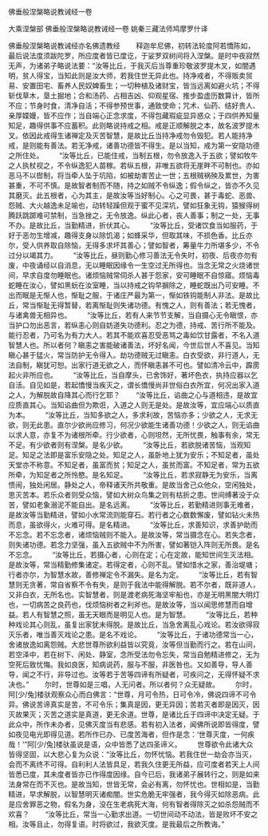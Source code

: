 佛垂般涅槃略说教诫经一卷


大乘涅槃部
佛垂般涅槃略说教诫经一卷
姚秦三藏法师鸠摩罗什译


佛垂般涅槃略说教诫经亦名佛遗教经
　　释迦牟尼佛，初转法轮度阿若憍陈如，最后说法度须跋陀罗，所应度者皆已度讫，于娑罗双树间将入涅槃。是时中夜寂然无声，为诸弟子略说法要：“汝等比丘，于我灭后当尊重珍敬波罗提木叉，如闇遇明，贫人得宝，当知此则是汝大师，若我住世无异此也。持净戒者，不得贩卖贸易、安置田宅、畜养人民奴婢畜生；一切种植及诸财宝，皆当远离如避火坑；不得斩伐草木，垦土掘地；合和汤药、占相吉凶、仰观星宿、推步盈虚历数算计，皆所不应；节身时食，清净自活；不得参预世事，通致使命；咒术、仙药、结好贵人、亲厚媟嫚，皆不应作；当自端心正念求度，不得包藏瑕疵显异惑众；于四供养知量知足，趣得供事不应蓄积。此则略说持戒之相。戒是正顺解脱之本，故名波罗提木叉。依因此戒得生诸禅定及灭苦智慧，是故比丘当持净戒勿令毁犯。若人能持净戒，是则能有善法。若无净戒，诸善功德皆不得生。是以当知，戒为第一安隐功德之所住处。
　　“汝等比丘，已能住戒，当制五根，勿令放逸入于五欲；譬如牧牛之人执杖视之，不令纵逸犯人苗稼。若纵五根，非唯五欲将无崖畔不可制也。亦如恶马不以辔制，将当牵人坠于坑陷，如被劫害苦止一世；五根贼祸殃及累世，为害甚重，不可不慎。是故智者制而不随，持之如贼不令纵逸；假令纵之，皆亦不久见其磨灭。此五根者，心为其主，是故汝等当好制心。心之可畏，甚于毒蛇、恶兽、怨贼、大火越逸未足喻也，动转轻躁但观于蜜不见深坑，譬如狂象无钩，猿猴得树腾跃跳踯难可禁制，当急挫之，无令放逸。纵此心者，丧人善事；制之一处，无事不办。是故比丘，当勤精进，折伏其心。
　　“汝等比丘，受诸饮食当如服药，于好于恶勿生增减，趣得支身以除饥渴；如蜂采华，但取其味，不损色香。比丘亦尔，受人供养取自除恼，无得多求坏其善心；譬如智者，筹量牛力所堪多少，不令过分以竭其力。
　　“汝等比丘，昼则勤心修习善法无令失时，初夜、后夜亦勿有废，中夜诵经以自消息，无以睡眠因缘令一生空过无所得也。当念无常之火烧诸世间，早求自度勿睡眠也。诸烦恼贼常伺杀人甚于怨家，安可睡眠不自惊寤。烦恼毒蛇睡在汝心，譬如黑蚖在汝室睡，当以持戒之钩早摒除之，睡蛇既出乃可安睡。不出而眠是无惭人也，惭耻之服，于诸庄严最为第一，惭如铁钩能制人非法。是故比丘，常当惭耻无得暂替，若离惭耻则失诸功德。有愧之人，则有善法；若无愧者，与诸禽兽无相异也。
　　“汝等比丘，若有人来节节支解，当自摄心无令瞋恨，亦当护口勿出恶言，若纵恚心则自妨道失功德利。忍之为德，持戒、苦行所不能及。能行忍者，乃可名为有力大人。若其不能欢喜忍受恶骂之毒如饮甘露者，不名入道智慧人也。所以者何？瞋恚之害能破诸善法，坏好名闻，今世后世人不喜见。当知瞋心甚于猛火，常当防护无令得入。劫功德贼无过瞋恚。白衣受欲，非行道人，无法自制，瞋犹可恕。出家行道无欲之人，而怀瞋恚甚不可也。譬如清冷云中，霹雳起火非所应也。
　　“汝等比丘，当自摩头，已舍饰好，著坏色衣，执持应器以乞自活。自见如是，若起憍慢当疾灭之，谓长憍慢尚非世俗白衣所宜，何况出家入道之人，为解脱故自降其心而行乞耶？
　　“汝等比丘，谄曲之心与道相违，是故宜应质直其心。当知谄曲但为欺诳，入道之人则无是处。是故汝等，宜应端心以质直为本。
　　“汝等比丘，当知多欲之人，多求利故，苦恼亦多；少欲之人，无求无欲，则无此患。直尔少欲尚应修习，何况少欲能生诸善功德！少欲之人，则无谄曲以求人意，亦复不为诸根所牵。行少欲者，心则坦然，无所忧畏，触事有余，常无不足。有少欲者则有涅槃。是名少欲。
　　“汝等比丘，若欲脱诸苦恼，当观知足。知足之法即是富乐安隐之处。知足之人，虽卧地上犹为安乐；不知足者，虽处天堂亦不称意。不知足者，虽富而贫；知足之人，虽贫而富。不知足者，常为五欲所牵，为知足者之所怜愍。是名知足。
　　“汝等比丘，若求寂静无为安乐，当离愦闹，独处闲居。静处之人，帝释诸天所共敬重。是故当舍己众他众，空闲独处，思灭苦本。若乐众者则受众恼，譬如大树众鸟集之则有枯折之患。世间缚著没于众苦，譬如老象溺泥不能自出。是名远离。
　　“汝等比丘，若勤精进则事无难者，是故汝等当勤精进，譬如小水常流则能穿石。若行者之心数数懈废，譬如钻火未热而息，虽欲得火，火难可得。是名精进。
　　“汝等比丘，求善知识，求善护助而不忘念。若不忘念者，诸烦恼贼则不能入。是故汝等，常当摄念在心。若失念者，则失诸功德。若念力坚强，虽入五欲贼中不为所害，譬如著铠入阵则无所畏。是名不忘念。
　　“汝等比丘，若摄心者，心则在定；心在定故，能知世间生灭法相。是故汝等，常当精勤修集诸定。若得定者，心则不乱。譬如惜水之家，善治堤塘；行者亦尔，为智慧水故，善修禅定令不漏失。是名为定。
　　“汝等比丘，若有智慧则无贪著，常自省察不令有失，是则于我法中能得解脱。若不尔者，既非道人，又非白衣，无所名也。实智慧者，则是渡老病死海坚牢船也，亦是无明黑闇大明灯也，一切病苦之良药也，伐烦恼树者之利斧也。是故汝等，当以闻思修慧而自增益。若人有智慧之照，虽无天眼而是明见人也。是为智慧。
　　“汝等比丘，若种种戏论其心则乱，虽复出家犹未得脱。是故比丘，当急舍离乱心戏论。若汝欲得寂灭乐者，唯当善灭戏论之患。是名不戏论。
　　“汝等比丘，于诸功德常当一心，舍诸放逸如离怨贼。大悲世尊所欲利益皆以究竟，汝等但当勤而行之。若在山间，若空泽中，若在树下、闲处、静室，念所受法勿令忘失，常当自勉精进修之，无为空死后致忧悔。我如良医，知病说药，服与不服，非医咎也。又如善导，导人善导，闻之不行，非导过也。汝等若于苦等四谛有所疑者，可疾问之，无得怀疑不求决也。”
　　尔时，世尊如是三唱，人无问者。所以者何？众无疑故。
　　尔时，阿[少/兔]楼驮观察众心而白佛言：“世尊，月可令热，日可令冷，佛说四谛不可令异。佛说苦谛真实是苦，不可令乐；集真是因，更无异因；苦若灭者即是因灭，因灭故果灭；灭苦之道实是真道，更无余道。世尊，是诸比丘于四谛中决定无疑。于此众中，所作未办者，见佛灭度当有悲感。若有初入法者，闻佛所说即皆得度，譬如夜见电光即得见道。若所作已办、已度苦海者，但作是念：‘世尊灭度，一何疾哉！’”阿[少/兔]楼驮虽说是语，众中皆悉了达四圣谛义。
　　世尊欲令此诸大众皆得坚固，以大悲心复为众说：“汝等比丘，勿怀忧恼。若我住世一劫会亦当灭，会而不离终不可得。自利利人法皆具足，若我久住更无所益，应可度者若天上人间皆悉已度，其未度者皆亦已作得度因缘。自今已后，我诸弟子展转行之，则是如来法身常在而不灭也。是故当知，世皆无常，会必有离，勿怀忧也。世相如是，当勤精进，早求解脱，以智慧明灭诸痴闇。世实危脆无牢强者，我今得灭如除恶病。此是应舍罪恶之物，假名为身，没在生老病死大海，何有智者得除灭之如杀怨贼而不欢喜？
　　“汝等比丘，常当一心勤求出道。一切世间动不动法，皆是败坏不安之相。汝等且止，勿得复语。时将欲过，我欲灭度。是我最后之所教诲。”

 
